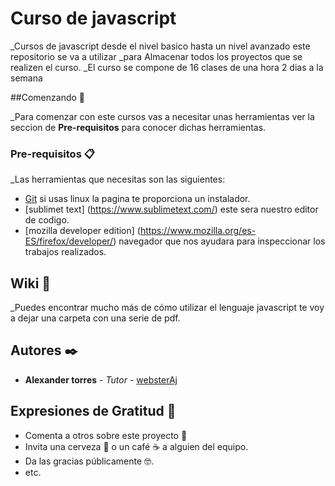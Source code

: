 # Curso de javascript

_Cursos de javascript desde el nivel basico hasta un nivel avanzado este repositorio se va a utilizar
_para Almacenar todos los proyectos que se realizen el curso.
_El curso se compone de 16 clases de una hora 2 dias a la semana

##Comenzando 🚀

_Para comenzar con este cursos vas a necesitar unas herramientas ver la seccion de **Pre-requisitos** para conocer dichas herramientas.

### Pre-requisitos 📋
_Las herramientas que necesitas son las siguientes:

* [Git](https://git-scm.com/) si usas linux la pagina te proporciona un instalador.
* [sublimet text] (https://www.sublimetext.com/) este sera nuestro editor de codigo.
* [mozilla developer edition] (https://www.mozilla.org/es-ES/firefox/developer/) navegador que nos ayudara para inspeccionar los trabajos realizados.

## Wiki 📖

_Puedes encontrar mucho más de cómo utilizar el lenguaje javascript te voy a dejar una carpeta con una serie de pdf.

## Autores ✒️

* **Alexander torres** - *Tutor* - [websterAj](https://github.com/villanuevand)

## Expresiones de Gratitud 🎁

* Comenta a otros sobre este proyecto 📢
* Invita una cerveza 🍺 o un café ☕ a alguien del equipo. 
* Da las gracias públicamente 🤓.
* etc.
